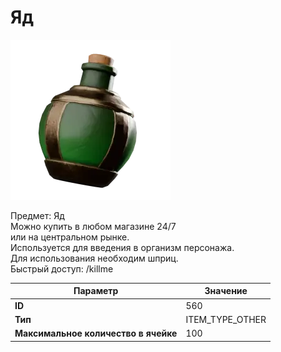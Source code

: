 # Яд

![Item Image](../img/560.webp?raw=true)

Предмет: Яд<br>Можно купить в любом магазине 24/7<br>или на центральном рынке.<br>Используется для введения в организм персонажа.<br>Для использования необходим шприц.<br>Быстрый доступ: /killme


| Параметр | Значение |
|----------|----------|
| **ID** | 560 |
| **Тип** | ITEM_TYPE_OTHER |
| **Максимальное количество в ячейке** | 100 |

